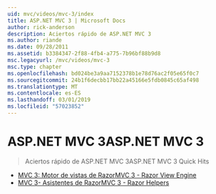 ```yaml
---
uid: mvc/videos/mvc-3/index
title: ASP.NET MVC 3 | Microsoft Docs
author: rick-anderson
description: Aciertos rápido de ASP.NET MVC 3
ms.author: riande
ms.date: 09/28/2011
ms.assetid: b3384347-2f88-4fb4-a775-7b96bf88b9d8
msc.legacyurl: /mvc/videos/mvc-3
msc.type: chapter
ms.openlocfilehash: bd024be3a9aa7152378b1e78d76ac2f05e65f0c7
ms.sourcegitcommit: 24b1f6decbb17bb22a45166e5fdb0845c65af498
ms.translationtype: MT
ms.contentlocale: es-ES
ms.lasthandoff: 03/01/2019
ms.locfileid: "57023852"
---
```

<a name="aspnet-mvc-3"></a><span data-ttu-id="4bfb8-103">ASP.NET MVC 3</span><span class="sxs-lookup"><span data-stu-id="4bfb8-103">ASP.NET MVC 3</span></span>
====================
> <span data-ttu-id="4bfb8-104">Aciertos rápido de ASP.NET MVC 3</span><span class="sxs-lookup"><span data-stu-id="4bfb8-104">ASP.NET MVC 3 Quick Hits</span></span>


- [<span data-ttu-id="4bfb8-105">MVC 3: Motor de vistas de Razor</span><span class="sxs-lookup"><span data-stu-id="4bfb8-105">MVC 3 - Razor View Engine</span></span>](mvc-3-razor-view-engine.md)
- [<span data-ttu-id="4bfb8-106">MVC 3- Asistentes de Razor</span><span class="sxs-lookup"><span data-stu-id="4bfb8-106">MVC 3 - Razor Helpers</span></span>](mvc-3-razor-helpers.md)
